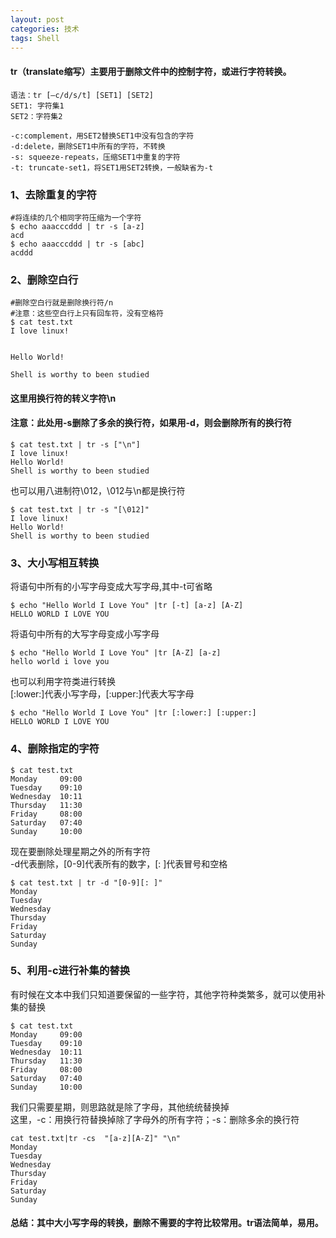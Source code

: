 ```yaml
---
layout: post
categories: 技术
tags: Shell   
---
```


#### tr（translate缩写）主要用于删除文件中的控制字符，或进行字符转换。

	语法：tr [–c/d/s/t] [SET1] [SET2]
	SET1: 字符集1
	SET2：字符集2

	-c:complement，用SET2替换SET1中没有包含的字符
	-d:delete，删除SET1中所有的字符，不转换
	-s: squeeze-repeats，压缩SET1中重复的字符
	-t: truncate-set1，将SET1用SET2转换，一般缺省为-t
  
### 1、去除重复的字符

	#将连续的几个相同字符压缩为一个字符
	$ echo aaacccddd | tr -s [a-z]
	acd
	$ echo aaacccddd | tr -s [abc]
	acddd
  
### 2、删除空白行

	#删除空白行就是删除换行符/n
	#注意：这些空白行上只有回车符，没有空格符
	$ cat test.txt
	I love linux!
                                                                                                                           
                                                                                                                           
	Hello World!
	                                                                                                                           
	Shell is worthy to been studied
  
#### 这里用换行符的转义字符\n

#### 注意：此处用-s删除了多余的换行符，如果用-d，则会删除所有的换行符          
                                                                                                                
	$ cat test.txt | tr -s ["\n"]
	I love linux!
	Hello World!
	Shell is worthy to been studied

也可以用八进制符\012，\012与\n都是换行符

	$ cat test.txt | tr -s "[\012]"
	I love linux!
	Hello World!
	Shell is worthy to been studied
  
### 3、大小写相互转换
	
将语句中所有的小写字母变成大写字母,其中-t可省略

	$ echo "Hello World I Love You" |tr [-t] [a-z] [A-Z]
	HELLO WORLD I LOVE YOU

将语句中所有的大写字母变成小写字母

	$ echo "Hello World I Love You" |tr [A-Z] [a-z]
	hello world i love you

也可以利用字符类进行转换      
[:lower:]代表小写字母，[:upper:]代表大写字母

	$ echo "Hello World I Love You" |tr [:lower:] [:upper:]
	HELLO WORLD I LOVE YOU
  
### 4、删除指定的字符

	$ cat test.txt
	Monday     09:00
	Tuesday    09:10
	Wednesday  10:11
	Thursday   11:30
	Friday     08:00
	Saturday   07:40
	Sunday     10:00
现在要删除处理星期之外的所有字符      
-d代表删除，[0-9]代表所有的数字，[: ]代表冒号和空格      
	
	$ cat test.txt | tr -d "[0-9][: ]"
	Monday
	Tuesday
	Wednesday
	Thursday
	Friday
	Saturday
	Sunday
  
### 5、利用-c进行补集的替换

有时候在文本中我们只知道要保留的一些字符，其他字符种类繁多，就可以使用补集的替换

	$ cat test.txt
	Monday     09:00
	Tuesday    09:10
	Wednesday  10:11
	Thursday   11:30
	Friday     08:00
	Saturday   07:40
	Sunday     10:00

我们只需要星期，则思路就是除了字母，其他统统替换掉      
这里，-c：用换行符替换掉除了字母外的所有字符；-s：删除多余的换行符

	cat test.txt|tr -cs  "[a-z][A-Z]" "\n"
	Monday
	Tuesday
	Wednesday
	Thursday
	Friday
	Saturday
	Sunday
  
#### 总结：其中大小写字母的转换，删除不需要的字符比较常用。tr语法简单，易用。
